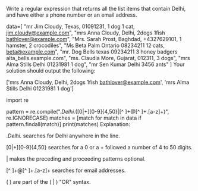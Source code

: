Write a regular expression that returns all the list items that contain Delhi, and have either a phone number or an email address.

data=[
    "mr Jim Cloudy, Texas, 01091231, 1 dog 1 cat, jim.cloudy@example.com", 
    "mrs Anna Cloudy, Delhi, 2dogs 1fish bathlover@example.com",
    "Mrs. Sarah Prost, Baghdad, +4327629101, 1 hamster, 2 crocodiles",
    "Ms Beta Palm Ontario 08234211 12 cats, beta@example.com",
    "mr. Dog Bells texas 09234211 3 honey badgers alta_bells.example.com",
    "ms. Claudia More, Gujarat, 012311, 3 dogs",
    "mrs Alma Stills Delhi 01231981 1 dog",
    "mr Sen Kumar Delhi 3456 ants"
]
Your solution should output the following:

['mrs Anna Cloudy, Delhi, 2dogs 1fish bathlover@example.com',
 'mrs Alma Stills Delhi 01231981 1 dog']
 
 import re
 
pattern = re.compile(".*Delhi.*([0|+][0-9]{4,50}|[^ ]+@[^ ]+.[a-z]+)", re.IGNORECASE)
matches = [match for match in data if pattern.findall(match)]
print(matches)
Explanation:

.*Delhi.* searches for Delhi anywhere in the line.

[0|+][0-9]{4,50} searches for a 0 or a + followed a number of 4 to 50 digits.

| makes the preceding and proceeding patterns optional.

[^ ]+@[^ ]+.[a-z]+ searches for email addresses.

( ) are part of the ( | ) "OR" syntax.
